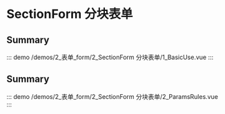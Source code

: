 # SectionForm 分块表单


## Summary
::: demo 
/demos/2_表单_form/2_SectionForm 分块表单/1_BasicUse.vue
:::


## Summary
::: demo 
/demos/2_表单_form/2_SectionForm 分块表单/2_ParamsRules.vue
:::



